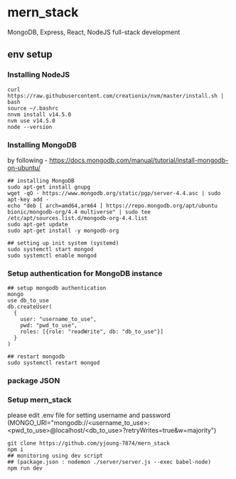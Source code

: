 # mern_stack
MongoDB, Express, React, NodeJS full-stack development

## env setup
### Installing NodeJS 
```
curl https://raw.githubusercontent.com/creationix/nvm/master/install.sh | bash
source ~/.bashrc 
nnvm install v14.5.0
nvm use v14.5.0
node --version
```
### Installing MongoDB
by following - https://docs.mongodb.com/manual/tutorial/install-mongodb-on-ubuntu/
```
## installing MongoDB
sudo apt-get install gnupg
wget -qO - https://www.mongodb.org/static/pgp/server-4.4.asc | sudo apt-key add -
echo "deb [ arch=amd64,arm64 ] https://repo.mongodb.org/apt/ubuntu bionic/mongodb-org/4.4 multiverse" | sudo tee /etc/apt/sources.list.d/mongodb-org-4.4.list
sudo apt-get update
sudo apt-get install -y mongodb-org

## setting up init system (systemd) 
sudo systemctl start mongod
sudo systemctl enable mongod
```
### Setup authentication for MongoDB instance
```
## setup mongodb authentication
mongo
use db_to_use
db.createUser(
  {
    user: "username_to_use",
    pwd: "pwd_to_use",
    roles: [{role: "readWrite", db: "db_to_use"}]
  }
)

## restart mongodb
sudo systemctl restart mongod
```
### package JSON
### Setup mern_stack
please edit .env file for setting username and password
(MONGO_URI="mongodb://<username_to_use>:<pwd_to_use>@localhost/<db_to_use>?retryWrites=true&w=majority")
```
git clone https://github.com/yjoung-7874/mern_stack
npm i
## monitoring using dev script
## (package.json : nodemon ./server/server.js --exec babel-node)
npm run dev
```
